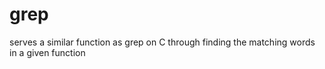 # grep
serves a similar function as grep on C through finding the matching words in a given function
